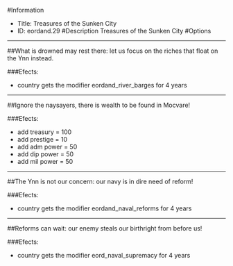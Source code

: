 #Information
 - Title: Treasures of the Sunken City
 - ID: eordand.29
#Description
Treasures of the Sunken City
#Options

___
##What is drowned may rest there: let us focus on the riches that float on the Ynn instead.

###Efects:<ul><li>country gets the modifier eordand_river_barges for 4 years</li></ul>

___
##Ignore the naysayers, there is wealth to be found in Mocvare!

###Efects:<ul><li>add treasury = 100</li><li>add prestige = 10</li><li>add adm power = 50</li><li>add dip power = 50</li><li>add mil power = 50</li></ul>

___
##The Ynn is not our concern: our navy is in dire need of reform!

###Efects:<ul><li>country gets the modifier eordand_naval_reforms for 4 years</li></ul>

___
##Reforms can wait: our enemy steals our birthright from before us!

###Efects:<ul><li>country gets the modifier eord_naval_supremacy for 4 years</li></ul>
